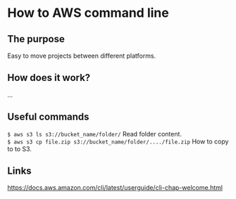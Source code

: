 # How to AWS command line

## The purpose
Easy to move projects between different platforms.

## How does it work?
...

## Useful commands
`$ aws s3 ls s3://bucket_name/folder/` Read folder content.  
`$ aws s3 cp file.zip s3://bucket_name/folder/..../file.zip` How to copy to to S3.  

## Links
https://docs.aws.amazon.com/cli/latest/userguide/cli-chap-welcome.html
